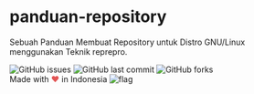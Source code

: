 # panduan-repository
Sebuah Panduan Membuat Repository untuk Distro GNU/Linux menggunakan Teknik reprepro.

![GitHub issues](https://img.shields.io/github/issues/dindinG41TR3/myrepository.svg)
![GitHub last commit](https://img.shields.io/github/last-commit/dindinG41TR3/myrepository.svg)
![GitHub forks](https://img.shields.io/github/forks/dindinG41TR3/myrepository.svg?style=social)  
Made with <span style="color: #e25555;">&#9829;</span> in Indonesia ![flag](http://www.flags-and-anthems.com/images/flags/i/flag-indonesia-wehende-flagge-12x18.gif)
